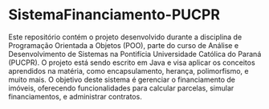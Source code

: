 # SistemaFinanciamento-PUCPR
 Este repositório contém o projeto desenvolvido durante a disciplina de Programação Orientada a Objetos (POO), parte do curso de Análise e Desenvolvimento de Sistemas na Pontifícia Universidade Católica do Paraná (PUCPR). O projeto está sendo escrito em Java e visa aplicar os conceitos aprendidos na matéria, como encapsulamento, herança, polimorfismo, e muito mais. O objetivo deste sistema é gerenciar o financiamento de imóveis, oferecendo funcionalidades para calcular parcelas, simular financiamentos, e administrar contratos.
